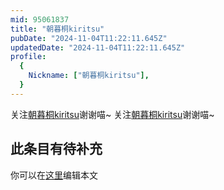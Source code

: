 ```yaml
---
mid: 95061837
title: "朝暮桐kiritsu"
pubDate: "2024-11-04T11:22:11.645Z"
updatedDate: "2024-11-04T11:22:11.645Z"
profile:
  {
    Nickname: ["朝暮桐kiritsu"],
  }
---
```


关注[朝暮桐kiritsu](https://space.bilibili.com/95061837)谢谢喵~ 关注[朝暮桐kiritsu](https://space.bilibili.com/95061837)谢谢喵~

## 此条目有待补充
你可以在[这里](https://github.com/Yuhanawa/VTuber.ICU-Content/edit/master/v/朝暮桐kiritsu/index.md)编辑本文
